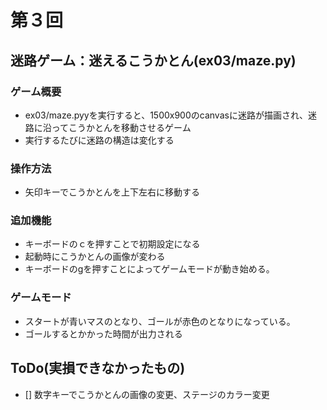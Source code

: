 # 第３回
## 迷路ゲーム：迷えるこうかとん(ex03/maze.py)
### ゲーム概要
- ex03/maze.pyyを実行すると、1500x900のcanvasに迷路が描画され、迷路に沿ってこうかとんを移動させるゲーム
- 実行するたびに迷路の構造は変化する
### 操作方法
- 矢印キーでこうかとんを上下左右に移動する
### 追加機能
- キーボードのｃを押すことで初期設定になる
- 起動時にこうかとんの画像が変わる
- キーボードのgを押すことによってゲームモードが動き始める。
### ゲームモード
- スタートが青いマスのとなり、ゴールが赤色のとなりになっている。
- ゴールするとかかった時間が出力される
## ToDo(実損できなかったもの)
- [] 数字キーでこうかとんの画像の変更、ステージのカラー変更
